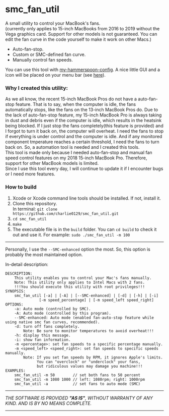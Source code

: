 # smc_fan_util

A small utility to control your MacBook's fans.  
(currently only applies to 15-inch MacBooks from 2016 to 2019 without the Vega graphics card. Support for other models is not guaranteed. You can edit the fan curve in the code yourself to make it work on other Macs.)

- Auto-fan-stop.
- Custom or SMC-defined fan curve.
- Manually control fan speeds.

You can use this tool with [my-hammerspoon-config](https://github.com/charlie0129/my-hammerspoon-config). A nice little GUI and a icon will be placed on your menu bar (see [here](https://github.com/charlie0129/my-hammerspoon-config/blob/master/README.md)).  

### Why I created this utility:
As we all know, the recent 15-inch MacBook Pros do not have a auto-fan-stop feature. That is to say, when the computer is idle, the fans automatically stops, like the fans on the 13-inch MacBook Pros do. Due to the lack of auto-fan-stop feature, my 15-inch MacBook Pro is always taking in dust and debris even if the computer is idle, which results in the heatsink being blocked. If I just stop the fans completely(this feature is provided) and I forgot to turn it back on, the computer will overheat. I need the fans to stop if everything is under control and the computer is idle. And if any monitored component tmperature reaches a certain threshold, I need the fans to turn back on. So, a automation tool is needed and I created this tools.  
This tool is made only because I needed auto-fan-stop and manual fan speed control features on my 2018 15-inch MacBook Pro. Therefore, support for other MacBook models is limited.  
Since I use this tool every day, I will continue to update it if I encounter bugs or I need more features.  

### How to build
1. Xcode or Xcode command line tools should be installed. If not, install it.
2. Clone this repository.  
In terminal: `git clone https://github.com/charlie0129/smc_fan_util.git`
3. `cd smc_fan_util`
4. `make`
5. The executable file is in the `build` folder. You can `cd build` to check it out and use it. For example: `sudo ./smc_fan_util -m 100`

---
Personally, I use the `--SMC-enhanced` option the most. So, this option is probably the most maintained option.  

In-detail description:  

```
DESCRIPTION:
    This utility enables you to control your Mac's fans manually.
    Note: This utility only applies to Intel Macs with 2 fans.
    !!!You should execute this utility with root privileges!!!
SYNOPSIS:
    smc_fan_util [-a] | [-A] | [--SMC-enhanced] | [-d] | [-h] | [-i]
               [-m speed_percentage] | [-m speed_left speed_right]
OPTIONS:
    -a: Auto mode (controlled by SMC).
    -A: Auto mode (controlled by this program).
    --SMC-enhanced: Auto mode (enabled fan-auto-stop feature while using native smc fan curves, recommended).
    -d: turn off fans completely.
        Note: Be sure to monitor temperatures to avoid overheat!!!
    -h: display this message.
    -i: show fan information.
    -m <percentage>: set fan speeds to a specific percentage manually.
    -m <speed_left> <speed_right>: set fan speeds to specific speeds manually.
        Note: If you set fan speeds by RPM, it ignores Apple's limits.
              You can "overclock" or "underclock" your fans,
              but ridiculous values may damage you machine!!!
EXAMPLES:
    smc_fan_util -m 50        // set both fans to 50 percent
    smc_fan_util -m 1080 1000 // left: 1080rpm; right: 1000rpm
    smc_fan_util -a           // set fans to auto mode (SMC)
```

---
*THE SOFTWARE IS PROVIDED **"AS IS"**, WITHOUT WARRANTY OF ANY KIND. AND IS BY NO MEANS COMPLETE.*  

---